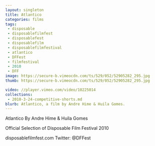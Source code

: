 ```yaml
---
layout: singleton
title: Atlantico
categories: films
tags:
 - disposable
 - disposablefilmfest
 - disposablefest
 - disposablefilm
 - disposablefilmfestival
 - atlantico
 - DFFest
 - filmfestival
 - 2010
 - DFF
image: https://secure-b.vimeocdn.com/ts/529/052/52905282_295.jpg
thumb: https://secure-b.vimeocdn.com/ts/529/052/52905282_295.jpg

video: //player.vimeo.com/video/10225014
collections:
 - 2010-3-24-competitive-shorts.md
blurb: Atlantico, a film by Andre Hime & Huila Gomes.
---
```


Atlantico
By Andre Hime & Huila Gomes

Official Selection of Disposable Film Festival 2010

disposablefilmfest.com
Twitter: @DFFest